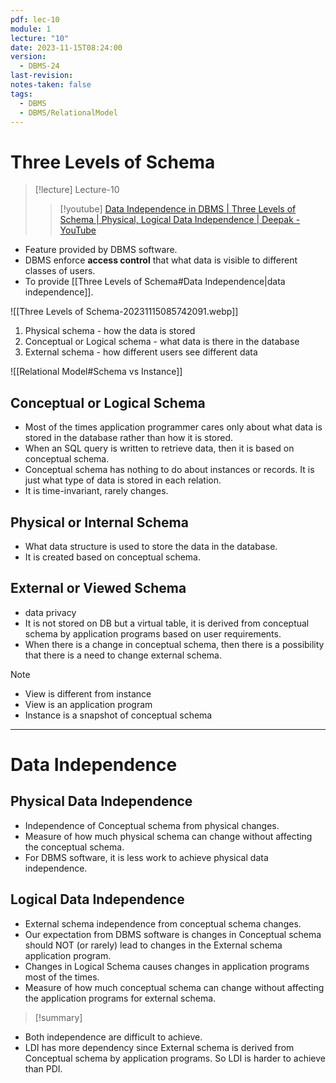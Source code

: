 ```yaml
---
pdf: lec-10
module: 1
lecture: "10"
date: 2023-11-15T08:24:00
version:
  - DBMS-24
last-revision: 
notes-taken: false
tags:
  - DBMS
  - DBMS/RelationalModel
---
```

# Three Levels of Schema
> [!lecture] Lecture-10
>> [!youtube] [Data Independence in DBMS | Three Levels of Schema | Physical, Logical Data Independence | Deepak - YouTube](https://www.youtube.com/watch?v=nSAl7ngCyjw)

- Feature provided by DBMS software.
- DBMS enforce **access control** that what data is visible to different classes of users.
- To provide [[Three Levels of Schema#Data Independence|data independence]].

![[Three Levels of Schema-20231115085742091.webp]]

1. Physical schema - how the data is stored
2. Conceptual or Logical schema - what data is there in the database
3. External schema - how different users see different data

![[Relational Model#Schema vs Instance]]

## Conceptual or Logical Schema
- Most of the times application programmer cares only about what data is stored in the database rather than how it is stored.
- When an SQL query is written to retrieve data, then it is based on conceptual schema.
- Conceptual schema has nothing to do about instances or records. It is just what type of data is stored in each relation.
- It is time-invariant, rarely changes.

## Physical or Internal Schema
- What data structure is used to store the data in the database.
- It is created based on conceptual schema.

## External or Viewed Schema
- data privacy
- It is not stored on DB but a virtual table, it is derived from conceptual schema by application programs based on user requirements.
- When there is a change in conceptual schema, then there is a possibility that there is a need to change external schema.

> [!NOTE] 
> - View is different from instance
> - View is an application program
> - Instance is a snapshot of conceptual schema


---
# Data Independence


## Physical Data Independence
- Independence of Conceptual schema from physical changes.
- Measure of how much physical schema can change without affecting the conceptual schema.
- For DBMS software, it is less work to achieve physical data independence.


## Logical Data Independence
- External schema independence from conceptual schema changes.
- Our expectation from DBMS software is changes in Conceptual schema should NOT (or rarely) lead to changes in the External schema application program. 
- Changes in Logical Schema causes changes in application programs most of the times.
- Measure of how much conceptual schema can change without affecting the application programs for external schema.


> [!summary] 
- Both independence are difficult to achieve.
- LDI has more dependency since External schema is derived from Conceptual schema by application programs. So LDI is harder to achieve than PDI.
